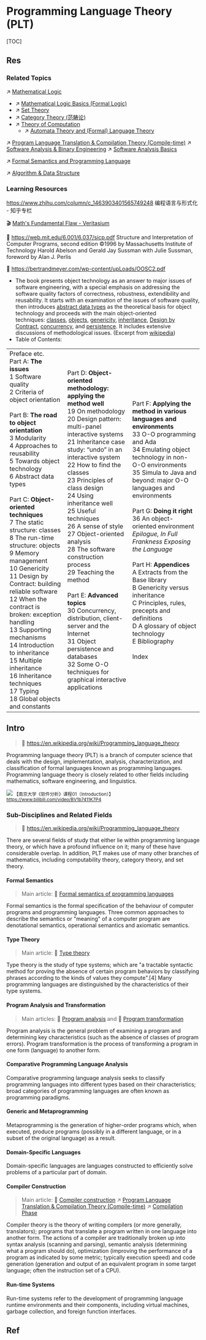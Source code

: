 # Programming Language Theory (PLT)

[TOC]



## Res
### Related Topics
↗ [Mathematical Logic](../../../🧮%20Mathematics/🤼‍♀️%20Mathematical%20Logic/Mathematical%20Logic.md)
- ↗ [Mathematical Logic Basics (Formal Logic)](../../../🧮%20Mathematics/🤼‍♀️%20Mathematical%20Logic/📍%20Mathematical%20Logic%20Basics%20(Formal%20Logic)/Mathematical%20Logic%20Basics%20(Formal%20Logic).md)
- ↗ [Set Theory](../../../🧮%20Mathematics/🤼‍♀️%20Mathematical%20Logic/🛒%20Set%20Theory/Set%20Theory.md)
- ↗ [Category Theory (范畴论)](../../../🧮%20Mathematics/🧊%20Algebra/🎃%20Algebraic%20Structure%20&%20Abstract%20Algebra%20&%20Modern%20Algebra/🩻%20Category%20Theory%20(范畴论)/Category%20Theory%20(范畴论).md)
- ↗ [Theory of Computation](../../../🧮%20Mathematics/🤼‍♀️%20Mathematical%20Logic/😶‍🌫️%20Theory%20of%20Computation/Theory%20of%20Computation.md)
	- ↗ [Automata Theory and (Formal) Language Theory](../../../🧮%20Mathematics/🤼‍♀️%20Mathematical%20Logic/😶‍🌫️%20Theory%20of%20Computation/🍏%20Automata%20Theory%20and%20(Formal)%20Language%20Theory/Automata%20Theory%20and%20(Formal)%20Language%20Theory.md)

↗ [Program Language Translation & Compilation Theory (Compile-time)](../../🛣️%20Programming%20Language%20Processing%20&%20Program%20Execution/🚮%20Program%20Language%20Translation%20&%20Compilation%20Theory%20(Compile-time)/Program%20Language%20Translation%20&%20Compilation%20Theory%20(Compile-time).md)
↗ [Software Analysis & Binary Engineering](../../../CyberSecurity/🏰%20Cybersecurity%20Basics%20&%20InfoSec/🍦%20Software%20Security/🪆%20Software%20Analysis%20&%20Binary%20Engineering/Software%20Analysis%20&%20Binary%20Engineering.md)
↗ [Software Analysis Basics](../../../CyberSecurity/🏰%20Cybersecurity%20Basics%20&%20InfoSec/🍦%20Software%20Security/🪆%20Software%20Analysis%20&%20Binary%20Engineering/📌%20Software%20Analysis%20Basics/Software%20Analysis%20Basics.md)

↗ [Formal Semantics and Programming Language](Formal%20Semantics%20and%20Programming%20Language/Formal%20Semantics%20and%20Programming%20Language.md)

↗ [Algorithm & Data Structure](../../🧙‍♂️%20Algorithm%20&%20Data%20Structure/Algorithm%20&%20Data%20Structure.md)


### Learning Resources
https://www.zhihu.com/column/c_1463903401565749248
编程语言与形式化 - 知乎专栏

🎬 [Math's Fundamental Flaw - Veritasium](https://www.youtube.com/watch?v=HeQX2HjkcNo)

📖 https://web.mit.edu/6.001/6.037/sicp.pdf
Structure and Interpretation of Computer Programs, second edition
©1996 by Massachusetts Institute of Technology
Harold Abelson and Gerald Jay Sussman with Julie Sussman, foreword by Alan J. Perlis

📖 https://bertrandmeyer.com/wp-content/upLoads/OOSC2.pdf
- The book presents object technology as an answer to major issues of software engineering, with a special emphasis on addressing the software quality factors of correctness, robustness, extendibility and reusability. It starts with an examination of the issues of software quality, then introduces [abstract data types](https://en.wikipedia.org/wiki/Abstract_data_type "Abstract data type") as the theoretical basis for object technology and proceeds with the main object-oriented techniques: [classes](https://en.wikipedia.org/wiki/Class_\(object-oriented_programming\) "Class (object-oriented programming)"), [objects](https://en.wikipedia.org/wiki/Object_\(computer_science\) "Object (computer science)"), [genericity](https://en.wikipedia.org/wiki/Generic_programming "Generic programming"), [inheritance](https://en.wikipedia.org/wiki/Inheritance_\(object-oriented_programming\) "Inheritance (object-oriented programming)"), [Design by Contract](https://en.wikipedia.org/wiki/Design_by_Contract "Design by Contract"), [concurrency](https://en.wikipedia.org/wiki/Concurrency_\(computer_science\) "Concurrency (computer science)"), and [persistence](https://en.wikipedia.org/wiki/Persistence_\(computer_science\) "Persistence (computer science)"). It includes extensive discussions of methodological issues. (Excerpt from [wikipedia](https://en.wikipedia.org/wiki/Object-Oriented_Software_Construction))
- Table of Contents:

|                                                                                                                                                                                                                                                                                                                                                                                                                                                                                                                                                                                                                                                                                                                |                                                                                                                                                                                                                                                                                                                                                                                                                                                                                                                                                                                                                                                                              |                                                                                                                                                                                                                                                                                                                                                                                                                                                                                                                                                                                                      |
| -------------------------------------------------------------------------------------------------------------------------------------------------------------------------------------------------------------------------------------------------------------------------------------------------------------------------------------------------------------------------------------------------------------------------------------------------------------------------------------------------------------------------------------------------------------------------------------------------------------------------------------------------------------------------------------------------------------- | ---------------------------------------------------------------------------------------------------------------------------------------------------------------------------------------------------------------------------------------------------------------------------------------------------------------------------------------------------------------------------------------------------------------------------------------------------------------------------------------------------------------------------------------------------------------------------------------------------------------------------------------------------------------------------- | ---------------------------------------------------------------------------------------------------------------------------------------------------------------------------------------------------------------------------------------------------------------------------------------------------------------------------------------------------------------------------------------------------------------------------------------------------------------------------------------------------------------------------------------------------------------------------------------------------- |
| Preface etc.  <br>Part A: **The issues**<br>1 Software quality<br>2 Criteria of object orientation<br><br>Part B: **The road to object orientation**  <br>3 Modularity<br>4 Approaches to reusability<br>5 Towards object technology<br>6 Abstract data types<br><br>Part C: **Object-oriented techniques**  <br>7 The static structure: classes<br>8 The run-time structure: objects<br>9 Memory management<br>10 Genericity<br>11 Design by Contract: building reliable software<br>12 When the contract is broken: exception handling<br>13 Supporting mechanisms<br>14 Introduction to inheritance<br>15 Multiple inheritance<br>16 Inheritance techniques<br>17 Typing<br>18 Global objects and constants | Part D: **Object-oriented methodology:**  <br>**applying the method well**  <br>19 On methodology<br>20 Design pattern: multi-panel interactive systems<br>21 Inheritance case study: “undo” in an interactive system<br>22 How to find the classes<br>23 Principles of class design<br>24 Using inheritance well<br>25 Useful techniques<br>26 A sense of style<br>27 Object-oriented analysis<br>28 The software construction process<br>29 Teaching the method<br><br>Part E: **Advanced topics**<br>30 Concurrency, distribution, client-server and the Internet<br>31 Object persistence and databases<br>32 Some O-O techniques for graphical interactive applications | Part F: **Applying the method in various**  <br>**languages and environments**<br>33 O-O programming and Ada<br>34 Emulating object technology in non-O-O environments<br>35 Simula to Java and beyond: major O-O languages and environments<br><br>Part G: **Doing it right**<br>36 An object-oriented environment<br>_Epilogue, In Full Frankness Exposing the Language_<br><br>Part H: **Appendices**<br>A Extracts from the Base library<br>B Genericity versus inheritance<br>C Principles, rules, precepts and definitions<br>D A glossary of object technology<br>E Bibliography<br><br>Index |



## Intro
> 🔗 https://en.wikipedia.org/wiki/Programming_language_theory

Programming language theory (PLT) is a branch of computer science that deals with the design, implementation, analysis, characterization, and classification of formal languages known as programming languages. Programming language theory is closely related to other fields including mathematics, software engineering, and linguistics.

![](../../../../../../Assets/Pics/Screenshot%202025-09-06%20at%2000.52.22.png)
<small>【南京大学《软件分析》课程01（Introduction）】 <a>https://www.bilibili.com/video/BV1b7411K7P4</a></small>


### Sub-Disciplines and Related Fields
> 🔗 https://en.wikipedia.org/wiki/Programming_language_theory

There are several fields of study that either lie within programming language theory, or which have a profound influence on it; many of these have considerable overlap. In addition, PLT makes use of many other branches of mathematics, including computability theory, category theory, and set theory.
#### Formal Semantics
> Main article: 🔗 [Formal semantics of programming languages](https://en.wikipedia.org/wiki/Formal_semantics_of_programming_languages "Formal semantics of programming languages")

Formal semantics is the formal specification of the behaviour of computer programs and programming languages. Three common approaches to describe the semantics or "meaning" of a computer program are denotational semantics, operational semantics and axiomatic semantics.
#### Type Theory
> Main article: 🔗 [Type theory](https://en.wikipedia.org/wiki/Type_theory "Type theory")

Type theory is the study of type systems; which are "a tractable syntactic method for proving the absence of certain program behaviors by classifying phrases according to the kinds of values they compute".[4] Many programming languages are distinguished by the characteristics of their type systems.
#### Program Analysis and Transformation
> Main articles: 🔗 [Program analysis](https://en.wikipedia.org/wiki/Program_analysis "Program analysis") and 🔗 [Program transformation](https://en.wikipedia.org/wiki/Program_transformation "Program transformation")

Program analysis is the general problem of examining a program and determining key characteristics (such as the absence of classes of program errors). Program transformation is the process of transforming a program in one form (language) to another form.
#### Comparative Programming Language Analysis
Comparative programming language analysis seeks to classify programming languages into different types based on their characteristics; broad categories of programming languages are often known as programming paradigms.
#### Generic and Metaprogramming
Metaprogramming is the generation of higher-order programs which, when executed, produce programs (possibly in a different language, or in a subset of the original language) as a result.
#### Domain-Specific Languages
Domain-specific languages are languages constructed to efficiently solve problems of a particular part of domain.
#### Compiler Construction
> Main article: 🔗 [Compiler construction](https://en.wikipedia.org/wiki/Compiler_construction "Compiler construction")
> ↗ [Program Language Translation & Compilation Theory (Compile-time)](../../🛣️%20Programming%20Language%20Processing%20&%20Program%20Execution/🚮%20Program%20Language%20Translation%20&%20Compilation%20Theory%20(Compile-time)/Program%20Language%20Translation%20&%20Compilation%20Theory%20(Compile-time).md)
> ↗ [Compilation Phase](../../🛣️%20Programming%20Language%20Processing%20&%20Program%20Execution/🚮%20Program%20Language%20Translation%20&%20Compilation%20Theory%20(Compile-time)/Compilation%20Phase/Compilation%20Phase.md)

Compiler theory is the theory of writing compilers (or more generally, translators); programs that translate a program written in one language into another form. The actions of a compiler are traditionally broken up into syntax analysis (scanning and parsing), semantic analysis (determining what a program should do), optimization (improving the performance of a program as indicated by some metric; typically execution speed) and code generation (generation and output of an equivalent program in some target language; often the instruction set of a CPU).
#### Run-time Systems
Run-time systems refer to the development of programming language runtime environments and their components, including virtual machines, garbage collection, and foreign function interfaces.



## Ref
[形式语言 - 百度百科]: https://baike.baidu.com/item/%E5%BD%A2%E5%BC%8F%E8%AF%AD%E8%A8%80/2277363#reference-1

[Formal and Natural Languages]: https://runestone.academy/ns/books/published/thinkcspy/GeneralIntro/FormalandNaturalLanguages.html
